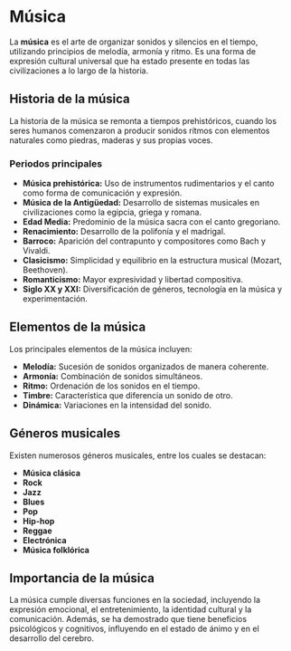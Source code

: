 # Música

La **música** es el arte de organizar sonidos y silencios en el tiempo, utilizando principios de melodía, armonía y ritmo. Es una forma de expresión cultural universal que ha estado presente en todas las civilizaciones a lo largo de la historia. 

## Historia de la música

La historia de la música se remonta a tiempos prehistóricos, cuando los seres humanos comenzaron a producir sonidos rítmos con elementos naturales como piedras, maderas y sus propias voces. 

### Periodos principales
- **Música prehistórica:** Uso de instrumentos rudimentarios y el canto como forma de comunicación y expresión.
- **Música de la Antigüedad:** Desarrollo de sistemas musicales en civilizaciones como la egipcia, griega y romana.
- **Edad Media:** Predominio de la música sacra con el canto gregoriano.
- **Renacimiento:** Desarrollo de la polifonía y el madrigal.
- **Barroco:** Aparición del contrapunto y compositores como Bach y Vivaldi.
- **Clasicismo:** Simplicidad y equilibrio en la estructura musical (Mozart, Beethoven).
- **Romanticismo:** Mayor expresividad y libertad compositiva.
- **Siglo XX y XXI:** Diversificación de géneros, tecnología en la música y experimentación.

## Elementos de la música

Los principales elementos de la música incluyen:

- **Melodía:** Sucesión de sonidos organizados de manera coherente.
- **Armonía:** Combinación de sonidos simultáneos.
- **Ritmo:** Ordenación de los sonidos en el tiempo.
- **Timbre:** Característica que diferencia un sonido de otro.
- **Dinámica:** Variaciones en la intensidad del sonido.

## Géneros musicales

Existen numerosos géneros musicales, entre los cuales se destacan:

- **Música clásica**
- **Rock**
- **Jazz**
- **Blues**
- **Pop**
- **Hip-hop**
- **Reggae**
- **Electrónica**
- **Música folklórica**

## Importancia de la música

La música cumple diversas funciones en la sociedad, incluyendo la expresión emocional, el entretenimiento, la identidad cultural y la comunicación. Además, se ha demostrado que tiene beneficios psicológicos y cognitivos, influyendo en el estado de ánimo y en el desarrollo del cerebro.
